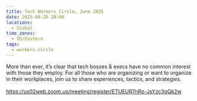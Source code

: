 ```yaml
---
title: Tech Workers Circle, June 2025
date: 2025-06-26 20:00
locations:
  - Global
time_zones:
  - US/Eastern
tags:
  - workers-circle
---
```

More than ever, it’s clear that tech bosses & execs have no common 
interest with those they employ. For all those who are organizing or 
want to organize in their workplaces, join us to share experiences, 
tactics, and strategies.\
\
<https://us02web.zoom.us/meeting/register/ETUEUR7nRp-JsYzc3qQk2w>
